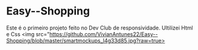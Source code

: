 # Easy--Shopping
Este é o primeiro projeto feito no Dev Club de responsividade.
Ultilizei Html e Css
<img src="https://github.com/VivianAntunes22/Easy--Shopping/blob/master/smartmockups_l4g33d85.jpg?raw=true>
